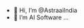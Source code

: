 - 👋 Hi, I’m @AstraaiIndia
- 👀 I’m AI Software ...

<!---
AstraaiIndia is a ✨ special ✨ repository because its `README.md` (this file) appears on your GitHub profile.
You can click the Preview link to take a look at your changes.
--->
